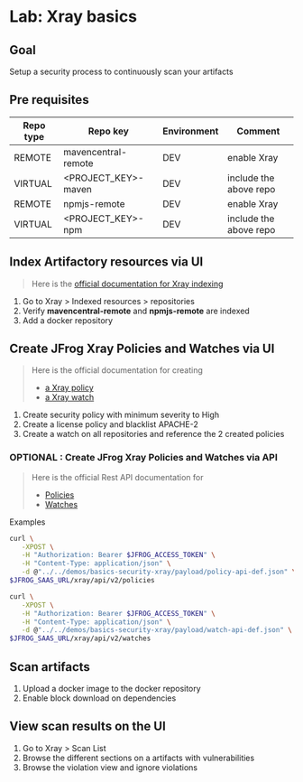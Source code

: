# Lab: Xray basics

## Goal

Setup a security process to continuously scan your artifacts

## Pre requisites

Repo type | Repo key | Environment | Comment
---|---|--- |---
REMOTE | mavencentral-remote | DEV | enable Xray
VIRTUAL | <PROJECT_KEY>-maven  | DEV | include the above repo
REMOTE | npmjs-remote | DEV | enable Xray
VIRTUAL | <PROJECT_KEY>-npm  | DEV | include the above repo

## Index Artifactory resources via UI

> Here is the [official documentation for Xray indexing](https://jfrog.com/help/r/jfrog-security-documentation/add-or-remove-resources-from-indexing)

1. Go to Xray > Indexed resources > repositories
2. Verify **mavencentral-remote** and **npmjs-remote** are indexed
3. Add a docker repository

## Create JFrog Xray Policies and Watches via UI

> Here is the official documentation for creating
>
> * [a Xray policy](https://jfrog.com/help/r/jfrog-security-documentation/create-an-xray-policy)
> * [a Xray watch](https://jfrog.com/help/r/jfrog-security-documentation/create-a-watch)

1. Create security policy with minimum severity to High
2. Create a license policy and blacklist APACHE-2
3. Create a watch on all repositories and reference the 2 created policies

### OPTIONAL : Create JFrog Xray Policies and Watches via API

> Here is the official Rest API documentation for
>
> * [Policies](https://jfrog.com/help/r/xray-rest-apis/policies-v2)
> * [Watches](https://jfrog.com/help/r/xray-rest-apis/watches)

Examples

```bash
curl \
   -XPOST \
   -H "Authorization: Bearer $JFROG_ACCESS_TOKEN" \
   -H "Content-Type: application/json" \
   -d @"../../demos/basics-security-xray/payload/policy-api-def.json" \
$JFROG_SAAS_URL/xray/api/v2/policies

curl \
   -XPOST \
   -H "Authorization: Bearer $JFROG_ACCESS_TOKEN" \
   -H "Content-Type: application/json" \
   -d @"../../demos/basics-security-xray/payload/watch-api-def.json" \
$JFROG_SAAS_URL/xray/api/v2/watches
```

## Scan artifacts

1. Upload a docker image to the docker repository
2. Enable block download on dependencies

## View scan results on the UI

1. Go to Xray > Scan List
2. Browse the different sections on a artifacts with vulnerabilities
3. Browse the violation view and ignore violations
